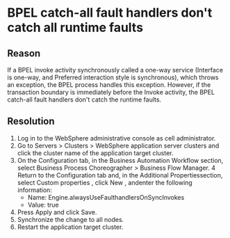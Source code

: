 <!-- image -->

# BPEL catch-all fault handlers don't catch all runtime faults

## Reason

If a BPEL invoke activity synchronously called a one-way service (Interface is one-way, and
Preferred interaction style is synchronous), which throws an exception, the BPEL process handles
this exception. However, if the transaction boundary is immediately before the Invoke activity, the
BPEL catch-all fault handlers don't catch the runtime faults.

## Resolution

1. Log in to the WebSphere administrative console as cell administrator.
2. Go to Servers > Clusters > WebSphere application server clusters and click the cluster name of the application target cluster.
3. On the Configuration tab, in the Business Automation Workflow section, select Business Process Choreographer > Business Flow Manager.
4 Return to the Configuration tab and, in the Additional Propertiessection, select Custom properties , click New , andenter the following information:
    - Name: Engine.alwaysUseFaulthandlersOnSyncInvokes
    - Value: true
5. Press Apply and click Save.
6. Synchronize the change to all nodes.
7. Restart the application target cluster.